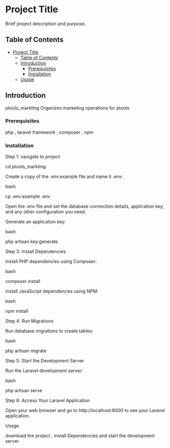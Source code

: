 # Project Title

Brief project description and purpose.

## Table of Contents

- [Project Title](#project-title)
  - [Table of Contents](#table-of-contents)
  - [Introduction](#introduction)
    - [Prerequisites](#prerequisites)
    - [Installation](#installation)
  - [Usage](#usage)

## Introduction

ptools_markting Organizes marketing operations for ptools


### Prerequisites

php , laravel framework , composer , npm 


### Installation

Step 1: navigate to project

cd ptools_markting

Create a copy of the .env.example file and name it .env:

bash

cp .env.example .env

Open the .env file and set the database connection details, application key, and any other configuration you need.

Generate an application key:

bash

php artisan key:generate

Step 3: Install Dependencies

Install PHP dependencies using Composer:

bash

composer install

Install JavaScript dependencies using NPM:

bash

npm install

Step 4: Run Migrations

Run database migrations to create tables:

bash

php artisan migrate

Step 5: Start the Development Server

Run the Laravel development server:

bash

php artisan serve


Step 6: Access Your Laravel Application

Open your web browser and go to http://localhost:8000 to see your Laravel application.

Usage

download the project , install Dependencies and start the development server




